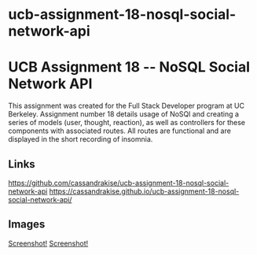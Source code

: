 # ucb-assignment-18-nosql-social-network-api

# UCB Assignment 18 -- NoSQL Social Network API
This assignment was created for the Full Stack Developer program at UC Berkeley. Assignment number 18 details usage of NoSQl and creating a series of models (user, thought, reaction), as well as controllers for these components with associated routes. All routes are functional and are displayed in the short recording of insomnia.

## Links
https://github.com/cassandrakise/ucb-assignment-18-nosql-social-network-api
https://cassandrakise.github.io/ucb-assignment-18-nosql-social-network-api/

## Images
[Screenshot!](./images/users.jpg)
[Screenshot!](./images/thought.jpg)